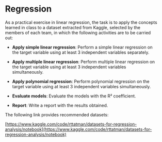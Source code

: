 # Regression

As a practical exercise in linear regression, the task is to apply the concepts learned in class to a dataset extracted from Kaggle, selected by the members of each team, in which the following activities are to be carried out:

- **Apply simple linear regression**: Perform a simple linear regression on the target variable using at least 3 independent variables separately.
  
- **Apply multiple linear regression**: Perform multiple linear regression on the target variable using at least 3 independent variables simultaneously.

- **Apply polynomial regression**: Perform polynomial regression on the target variable using at least 3 independent variables simultaneously.

- **Evaluate models**: Evaluate the models with the R² coefficient.

- **Report**: Write a report with the results obtained.

The following link provides recommended datasets:

[https://www.kaggle.com/code/rttatman/datasets-for-regression-analysis/notebook](https://www.kaggle.com/code/rttatman/datasets-for-regression-analysis/notebook)
